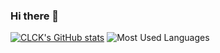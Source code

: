 ### Hi there 👋
[![CLCK's GitHub stats](https://readme-stats.clckblog.space/api?username=wuwusky)](https://readme-stats.clckblog.space/)
![Most Used Languages](https://github-readme-stats.vercel.app/api/top-langs/?username=wuwusky&theme=dark&layout=compact)

<!--
**wuwusky/wuwusky** is a ✨ _special_ ✨ repository because its `README.md` (this file) appears on your GitHub profile.

Here are some ideas to get you started:



- 🔭 I’m currently working on ...
- 🌱 I’m currently learning ...
- 👯 I’m looking to collaborate on ...
- 🤔 I’m looking for help with ...
- 💬 Ask me about ...
- 📫 How to reach me: ...
- 😄 Pronouns: ...
- ⚡ Fun fact: ...
-->
